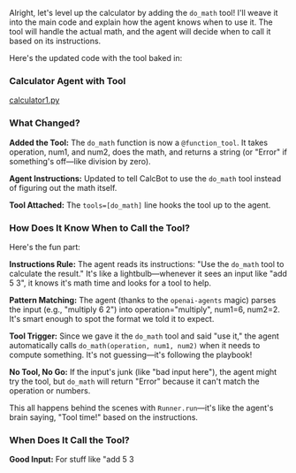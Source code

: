 Alright, let's level up the calculator by adding the `do_math` tool! I'll weave it into the main code and explain how the agent knows when to use it. The tool will handle the actual math, and the agent will decide when to call it based on its instructions.

Here's the updated code with the tool baked in:

### Calculator Agent with Tool

[calculator1.py](calculator1.py)

### What Changed?

**Added the Tool:** The `do_math` function is now a `@function_tool`. It takes operation, num1, and num2, does the math, and returns a string (or "Error" if something's off—like division by zero).

**Agent Instructions:** Updated to tell CalcBot to use the `do_math` tool instead of figuring out the math itself.

**Tool Attached:** The `tools=[do_math]` line hooks the tool up to the agent.

### How Does It Know When to Call the Tool?
Here's the fun part:

**Instructions Rule:** The agent reads its instructions: "Use the `do_math` tool to calculate the result." It's like a lightbulb—whenever it sees an input like "add 5 3", it knows it's math time and looks for a tool to help.

**Pattern Matching:** The agent (thanks to the `openai-agents` magic) parses the input (e.g., "multiply 6 2") into operation="multiply", num1=6, num2=2. It's smart enough to spot the format we told it to expect.

**Tool Trigger:** Since we gave it the `do_math` tool and said "use it," the agent automatically calls `do_math(operation, num1, num2)` when it needs to compute something. It's not guessing—it's following the playbook!

**No Tool, No Go:** If the input's junk (like "bad input here"), the agent might try the tool, but `do_math` will return "Error" because it can't match the operation or numbers.

This all happens behind the scenes with `Runner.run`—it's like the agent's brain saying, "Tool time!" based on the instructions.

### When Does It Call the Tool?

**Good Input:** For stuff like "add 5 3

<br>
